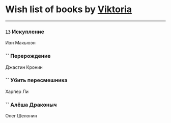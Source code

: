 # Wish list of books by [Viktoria](https://ok.ru/profile/536771522733)
---

### `13` Искупление
Иэн Макьюэн

### `` Перерождение
Джастин Кронин

### `` Убить пересмешника
Харпер Ли

### `` Алёша Драконыч
Олег Шелонин

